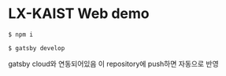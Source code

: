 # LX-KAIST Web demo

```
$ npm i

$ gatsby develop
```

gatsby cloud와 연동되어있음 이 repository에 push하면 자동으로 반영
